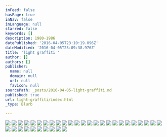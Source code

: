 ```yaml
---
inFeed: false
hasPage: true
inNav: false
inLanguage: null
starred: false
keywords: []
description: 1980-1986
datePublished: '2016-04-05T23:10:19.096Z'
dateModified: '2016-04-05T23:09:38.976Z'
title: 'light graffiti '
author: []
authors: []
publisher:
  name: null
  domain: null
  url: null
  favicon: null
sourcePath: _posts/2016-04-05-light-graffiti.md
published: true
url: light-graffiti/index.html
_type: Blurb

---
```

![](https://the-grid-user-content.s3-us-west-2.amazonaws.com/b52a984d-273b-47db-9747-98a572c11ff0.jpg)
![](https://the-grid-user-content.s3-us-west-2.amazonaws.com/40be38bd-5e73-4f57-89cc-9eea2a383dd0.jpg)
![](https://the-grid-user-content.s3-us-west-2.amazonaws.com/745cb3c5-11e1-4eec-9c8e-7dcb9cf34b51.jpg)
![](https://the-grid-user-content.s3-us-west-2.amazonaws.com/95d22359-8f5d-4b4d-a52d-da9a40e0f78f.jpg)
![](https://the-grid-user-content.s3-us-west-2.amazonaws.com/a613038f-bf5b-46c1-a94d-becc78bd266d.jpg)
![](https://the-grid-user-content.s3-us-west-2.amazonaws.com/0ded3015-c4de-4525-b365-7b77b2cac24c.jpg)
![](https://the-grid-user-content.s3-us-west-2.amazonaws.com/dfa6a44d-b0ca-452e-901c-da6d00bced4f.jpg)
![](https://the-grid-user-content.s3-us-west-2.amazonaws.com/d3a760f2-358d-4d55-9988-7a9191cfb6f6.jpg)
![](https://the-grid-user-content.s3-us-west-2.amazonaws.com/7a3919d1-6dce-4e87-86dc-a8c065d52ec0.jpg)
![](https://the-grid-user-content.s3-us-west-2.amazonaws.com/9e4e84e8-96d0-4dc2-80c5-5e32aff9eaf0.jpg)
![](https://the-grid-user-content.s3-us-west-2.amazonaws.com/b9d67be2-bd32-4fbf-ada5-3111de124626.jpg)
![](https://the-grid-user-content.s3-us-west-2.amazonaws.com/2b9a3c49-899e-4507-8807-8a4e9bd8f8e5.jpg)
![](https://the-grid-user-content.s3-us-west-2.amazonaws.com/ef5f6598-cfd1-489b-abd5-1640fa9e392f.jpg)
![](https://the-grid-user-content.s3-us-west-2.amazonaws.com/363165ae-d6ae-4f2b-b32c-508387c33cd2.jpg)
![](https://the-grid-user-content.s3-us-west-2.amazonaws.com/128ad8f8-1dea-4451-b280-854c73a28144.jpg)
![](https://the-grid-user-content.s3-us-west-2.amazonaws.com/689bf083-6c16-4006-bf89-c5c6ece2c51a.jpg)
![](https://the-grid-user-content.s3-us-west-2.amazonaws.com/aa27f16f-eeaf-4a6a-bdf7-36327c6e03ee.jpg)
![](https://the-grid-user-content.s3-us-west-2.amazonaws.com/95b50029-c064-45cb-8f95-d7eba16ec513.jpg)
![](https://the-grid-user-content.s3-us-west-2.amazonaws.com/1bf525e6-e146-46b7-9abb-7794e900161f.jpg)
![](https://the-grid-user-content.s3-us-west-2.amazonaws.com/dc6de0e8-8067-4860-9bb8-3587c29acdc1.jpg)
![](https://the-grid-user-content.s3-us-west-2.amazonaws.com/7dab16ba-be5b-4d14-89b8-ea88360de19f.jpg)
![](https://the-grid-user-content.s3-us-west-2.amazonaws.com/be47d703-feef-45b9-9d22-d1c8e45cd2c3.jpg)
![](https://the-grid-user-content.s3-us-west-2.amazonaws.com/171f757f-4765-4c9a-83a6-6f76252321bd.jpg)
![](https://the-grid-user-content.s3-us-west-2.amazonaws.com/34b32e93-8f28-49b7-90c1-207288c8d9fe.jpg)
![](https://the-grid-user-content.s3-us-west-2.amazonaws.com/2f8bd5f5-a124-4885-b603-b76fe9b3338e.jpg)
![](https://the-grid-user-content.s3-us-west-2.amazonaws.com/dcd67a48-fa94-45a5-8faa-b6bf5b728aca.jpg)
![](https://the-grid-user-content.s3-us-west-2.amazonaws.com/e0d1ad3a-ffb4-48bc-8840-e4d65c9dacc7.jpg)
![](https://the-grid-user-content.s3-us-west-2.amazonaws.com/e03bdd27-3b2e-4f4c-b18c-8b6a0a7443d7.jpg)
![](https://the-grid-user-content.s3-us-west-2.amazonaws.com/03ea344f-132d-4537-bc46-8a7aea7d0324.jpg)
![](https://the-grid-user-content.s3-us-west-2.amazonaws.com/06ee01f4-9025-4c17-9c6d-ff69b03ccd0f.jpg)
![](https://the-grid-user-content.s3-us-west-2.amazonaws.com/a522af65-c0a1-40d8-8945-acbff3194b33.jpg)
![](https://the-grid-user-content.s3-us-west-2.amazonaws.com/49167108-974f-4dd2-89bd-2f7aca93cde9.jpg)
![](https://the-grid-user-content.s3-us-west-2.amazonaws.com/a68235cb-1610-4814-a22a-8eb64badf471.jpg)
![](https://the-grid-user-content.s3-us-west-2.amazonaws.com/b071d9e2-534f-44db-b6e9-85bc9ca34fb6.jpg)
![](https://the-grid-user-content.s3-us-west-2.amazonaws.com/30b867ea-b4b5-4a9d-922d-607e4ec2d8bf.jpg)